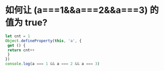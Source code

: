 # 如何让 (a===1&&a===2&&a===3) 的值为 true?

```JavaScript
let cnt = 1
Object.defineProperty(this, 'a', {
 get () {
 return cnt++
 }
})
console.log(a === 1 && a === 2 && a === 3)
```
